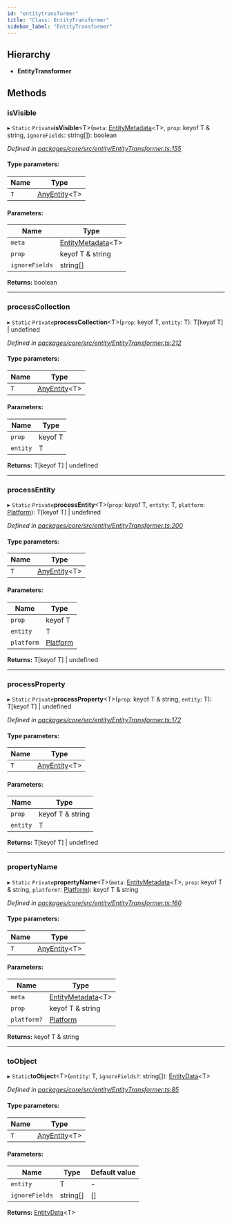 ```yaml
---
id: "entitytransformer"
title: "Class: EntityTransformer"
sidebar_label: "EntityTransformer"
---
```


## Hierarchy

* **EntityTransformer**

## Methods

### isVisible

▸ `Static` `Private`**isVisible**&#60;T>(`meta`: [EntityMetadata](entitymetadata.md)&#60;T>, `prop`: keyof T & string, `ignoreFields`: string[]): boolean

*Defined in [packages/core/src/entity/EntityTransformer.ts:155](https://github.com/mikro-orm/mikro-orm/blob/d945b8a11/packages/core/src/entity/EntityTransformer.ts#L155)*

#### Type parameters:

Name | Type |
------ | ------ |
`T` | [AnyEntity](../globals.md#anyentity)&#60;T> |

#### Parameters:

Name | Type |
------ | ------ |
`meta` | [EntityMetadata](entitymetadata.md)&#60;T> |
`prop` | keyof T & string |
`ignoreFields` | string[] |

**Returns:** boolean

___

### processCollection

▸ `Static` `Private`**processCollection**&#60;T>(`prop`: keyof T, `entity`: T): T[keyof T] \| undefined

*Defined in [packages/core/src/entity/EntityTransformer.ts:212](https://github.com/mikro-orm/mikro-orm/blob/d945b8a11/packages/core/src/entity/EntityTransformer.ts#L212)*

#### Type parameters:

Name | Type |
------ | ------ |
`T` | [AnyEntity](../globals.md#anyentity)&#60;T> |

#### Parameters:

Name | Type |
------ | ------ |
`prop` | keyof T |
`entity` | T |

**Returns:** T[keyof T] \| undefined

___

### processEntity

▸ `Static` `Private`**processEntity**&#60;T>(`prop`: keyof T, `entity`: T, `platform`: [Platform](platform.md)): T[keyof T] \| undefined

*Defined in [packages/core/src/entity/EntityTransformer.ts:200](https://github.com/mikro-orm/mikro-orm/blob/d945b8a11/packages/core/src/entity/EntityTransformer.ts#L200)*

#### Type parameters:

Name | Type |
------ | ------ |
`T` | [AnyEntity](../globals.md#anyentity)&#60;T> |

#### Parameters:

Name | Type |
------ | ------ |
`prop` | keyof T |
`entity` | T |
`platform` | [Platform](platform.md) |

**Returns:** T[keyof T] \| undefined

___

### processProperty

▸ `Static` `Private`**processProperty**&#60;T>(`prop`: keyof T & string, `entity`: T): T[keyof T] \| undefined

*Defined in [packages/core/src/entity/EntityTransformer.ts:172](https://github.com/mikro-orm/mikro-orm/blob/d945b8a11/packages/core/src/entity/EntityTransformer.ts#L172)*

#### Type parameters:

Name | Type |
------ | ------ |
`T` | [AnyEntity](../globals.md#anyentity)&#60;T> |

#### Parameters:

Name | Type |
------ | ------ |
`prop` | keyof T & string |
`entity` | T |

**Returns:** T[keyof T] \| undefined

___

### propertyName

▸ `Static` `Private`**propertyName**&#60;T>(`meta`: [EntityMetadata](entitymetadata.md)&#60;T>, `prop`: keyof T & string, `platform?`: [Platform](platform.md)): keyof T & string

*Defined in [packages/core/src/entity/EntityTransformer.ts:160](https://github.com/mikro-orm/mikro-orm/blob/d945b8a11/packages/core/src/entity/EntityTransformer.ts#L160)*

#### Type parameters:

Name | Type |
------ | ------ |
`T` | [AnyEntity](../globals.md#anyentity)&#60;T> |

#### Parameters:

Name | Type |
------ | ------ |
`meta` | [EntityMetadata](entitymetadata.md)&#60;T> |
`prop` | keyof T & string |
`platform?` | [Platform](platform.md) |

**Returns:** keyof T & string

___

### toObject

▸ `Static`**toObject**&#60;T>(`entity`: T, `ignoreFields?`: string[]): [EntityData](../globals.md#entitydata)&#60;T>

*Defined in [packages/core/src/entity/EntityTransformer.ts:85](https://github.com/mikro-orm/mikro-orm/blob/d945b8a11/packages/core/src/entity/EntityTransformer.ts#L85)*

#### Type parameters:

Name | Type |
------ | ------ |
`T` | [AnyEntity](../globals.md#anyentity)&#60;T> |

#### Parameters:

Name | Type | Default value |
------ | ------ | ------ |
`entity` | T | - |
`ignoreFields` | string[] | [] |

**Returns:** [EntityData](../globals.md#entitydata)&#60;T>
